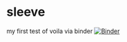 # sleeve
my first test of voila via binder
[![Binder](https://mybinder.org/badge_logo.svg)](https://mybinder.org/v2/gh/carbon-drive/sleeve/HEAD)
